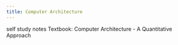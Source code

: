 ```yaml
---
title: Computer Architecture
---
```

self study notes
Textbook: Computer Architecture - A Quantitative Approach